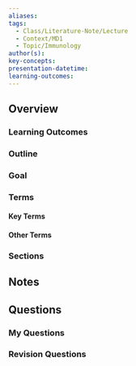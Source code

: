 ```yaml
---
aliases: 
tags:
  - Class/Literature-Note/Lecture
  - Context/MD1
  - Topic/Immunology
author(s): 
key-concepts: 
presentation-datetime: 
learning-outcomes:
---
```



## Overview
### Learning Outcomes

### Outline

### Goal

### Terms
#### Key Terms

#### Other Terms

### Sections


## Notes


## Questions

### My Questions
### Revision Questions




